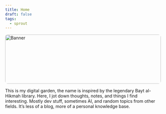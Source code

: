```yaml
---
title: Home
draft: false
tags:
  - sprout
---
```


<img src="https://images.unsplash.com/photo-1518699086072-d567cb15b483?q=80&w=2070&auto=format&fit=crop&ixlib=rb-4.0.3&ixid=M3wxMjA3fDB8MHxwaG90by1wYWdlfHx8fGVufDB8fHx8fA%3D%3D" alt="Banner" style="width: 100%; height: 160px; object-fit: cover; object-position: bottom; display: block; margin: 0 auto; border-radius: 8px;">

This is my digital garden, the name is inspired by the legendary Bayt al-Hikmah library. Here, I jot down thoughts, notes, and things I find interesting. Mostly dev stuff, sometimes AI, and random topics from other fields. It’s less of a blog, more of a personal knowledge base.